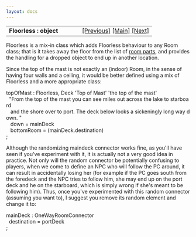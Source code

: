 ```yaml
---
layout: docs
---
```

<table width="100%" data-border="0" data-cellspacing="0"
data-cellpadding="3" data-bgcolor="#C0C0C0">
<colgroup>
<col style="width: 50%" />
<col style="width: 50%" />
</colgroup>
<tbody>
<tr>
<td style="text-align: left;"><strong>Floorless : object<br />
</strong></td>
<td style="text-align: right;"><a
href="floorlessroom.html">[Previous]</a> <a
href="generalintroduction.html">[Main]</a> <a
href="hiddendoor.html">[Next]</a></td>
</tr>
</tbody>
</table>

  
Floorless is a mix-in class which adds Floorless behaviour to any Room
class; that is it takes away the floor from the list of [room
parts](roomparts.html), and provides the handling for a dropped object to
end up in another location.  
  
Since the top of the mast is not exactly an (indoor) Room, in the sense
of having four walls and a ceiling, it would be better defined using a
mix of Floorless and a more appropriate class:  
  
topOfMast : Floorless, Deck 'Top of Mast' 'the top of the mast'  
  "From the top of the mast you can see miles out across the lake to starboard  
   and the shore over to port. The deck below looks a sickeningly long way down. "  
   down = mainDeck  
   bottomRoom = (mainDeck.destination)   
;  
  
Although the randomizing maindeck connector works fine, as you'll have
seen if you've experiment with it, it is actually not a very good idea
in practice. Not only will the random connector be potentially confusing
to players, when we come to define an NPC who will follow the PC around,
it can result in accidentally losing her (for example if the PC goes
south from the foredeck and the NPC tries to follow him, she may end up
on the port deck and he on the starboard, which is simply wrong if she's
meant to be following him). Thus, once you've experimented with this
random connector (assuming you want to), I suggest you remove its random
element and change it to:  
  
mainDeck : OneWayRoomConnector  
  destination = portDeck  
;  
  
